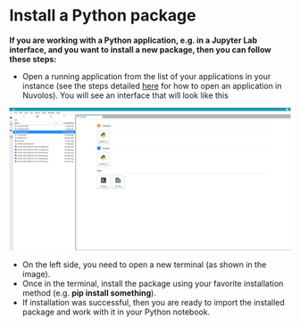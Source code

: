# Install a Python package

**If you are working with a Python application, e.g. in a Jupyter Lab interface, and you want to install a new package, then you can follow these steps:**

* Open a running application from the list of your applications in your instance \(see the steps detailed [here]() for how to open an application in Nuvolos\). You will see an interface that will look like this

![](../../.gitbook/assets/jupyterlab.png)

* On the left side, you need to open a new terminal \(as shown in the image\).
* Once in the terminal, install the package using your favorite installation method \(e.g. **pip install something**\).
* If installation was successful, then you are ready to import the installed package and work with it in your Python notebook.

